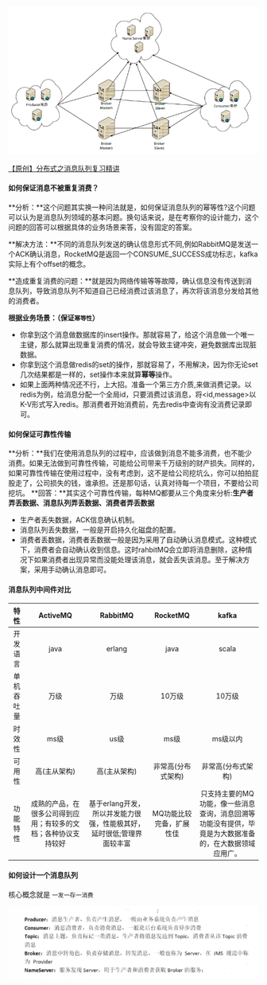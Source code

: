 ![img](../../../LeetCode刷题/images/o_rocketcluster.png)



[【原创】分布式之消息队列复习精讲](https://www.cnblogs.com/rjzheng/p/8994962.html)

#### 如何保证消息不被重复消费？

**分析：**这个问题其实换一种问法就是，如何保证消息队列的幂等性?这个问题可以认为是消息队列领域的基本问题。换句话来说，是在考察你的设计能力，这个问题的回答可以根据具体的业务场景来答，没有固定的答案。

**解决方法：**不同的消息队列发送的确认信息形式不同,例如RabbitMQ是发送一个ACK确认消息，RocketMQ是返回一个CONSUME_SUCCESS成功标志，kafka实际上有个offset的概念。

**造成重复消费的问题：**就是因为网络传输等等故障，确认信息没有传送到消息队列，导致消息队列不知道自己已经消费过该消息了，再次将该消息分发给其他的消费者。

**根据业务场景：（保证`幂等性`）**

+   你拿到这个消息做数据库的insert操作。那就容易了，给这个消息做一个唯一主键，那么就算出现重复消费的情况，就会导致主键冲突，避免数据库出现脏数据。
+   你拿到这个消息做redis的set的操作，那就容易了，不用解决，因为你无论set几次结果都是一样的，set操作本来就算**幂等**操作。
+   如果上面两种情况还不行，上大招。准备一个第三方介质,来做消费记录。以redis为例，给消息分配一个全局id，只要消费过该消息，将<id,message>以K-V形式写入redis。那消费者开始消费前，先去redis中查询有没消费记录即可。

#### 如何保证可靠性传输

**分析：**我们在使用消息队列的过程中，应该做到消息不能多消费，也不能少消费。如果无法做到可靠性传输，可能给公司带来千万级别的财产损失。同样的，如果可靠性传输在使用过程中，没有考虑到，这不是给公司挖坑么，你可以拍拍屁股走了，公司损失的钱，谁承担。还是那句话，认真对待每一个项目，不要给公司挖坑。
**回答：**其实这个可靠性传输，每种MQ都要从三个角度来分析:**生产者弄丢数据、消息队列弄丢数据、消费者弄丢数据**

+   生产者丢失数据，ACK信息确认机制。
+   消息队列丢失数据，一般是开启持久化磁盘的配置。
+   消费者丢数据，消费者丢数据一般是因为采用了自动确认消息模式。这种模式下，消费者会自动确认收到信息。这时rahbitMQ会立即将消息删除，这种情况下如果消费者出现异常而没能处理该消息，就会丢失该消息。至于解决方案，采用手动确认消息即可。

#### 消息队列中间件对比

|    特性    |                           ActiveMQ                           |                           RabbitMQ                           |         RocketMQ         |                            kafka                             |
| :--------: | :----------------------------------------------------------: | :----------------------------------------------------------: | :----------------------: | :----------------------------------------------------------: |
|  开发语言  |                             java                             |                            erlang                            |           java           |                            scala                             |
| 单机吞吐量 |                             万级                             |                             万级                             |          10万级          |                            10万级                            |
|   时效性   |                             ms级                             |                             us级                             |           ms级           |                           ms级以内                           |
|   可用性   |                         高(主从架构)                         |                         高(主从架构)                         |    非常高(分布式架构)    |                      非常高(分布式架构)                      |
|  功能特性  | 成熟的产品，在很多公司得到应用；有较多的文档；各种协议支持较好 | 基于erlang开发，所以并发能力很强，性能极其好，延时很低;管理界面较丰富 | MQ功能比较完备，扩展性佳 | 只支持主要的MQ功能，像一些消息查询，消息回溯等功能没有提供，毕竟是为大数据准备的，在大数据领域应用广。 |

#### 如何设计一个消息队列

核心概念就是 `一发一存一消费`

![image-20210820113600804](../../../LeetCode刷题/images/image-20210820113600804.png)
